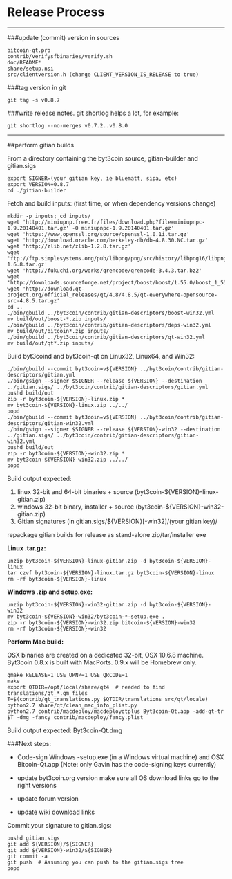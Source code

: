 Release Process
====================

* * *

###update (commit) version in sources


	bitcoin-qt.pro
	contrib/verifysfbinaries/verify.sh
	doc/README*
	share/setup.nsi
	src/clientversion.h (change CLIENT_VERSION_IS_RELEASE to true)

###tag version in git

	git tag -s v0.8.7

###write release notes. git shortlog helps a lot, for example:

	git shortlog --no-merges v0.7.2..v0.8.0

* * *

##perform gitian builds

 From a directory containing the byt3coin source, gitian-builder and gitian.sigs
  
	export SIGNER=(your gitian key, ie bluematt, sipa, etc)
	export VERSION=0.8.7
	cd ./gitian-builder

 Fetch and build inputs: (first time, or when dependency versions change)

	mkdir -p inputs; cd inputs/
	wget 'http://miniupnp.free.fr/files/download.php?file=miniupnpc-1.9.20140401.tar.gz' -O miniupnpc-1.9.20140401.tar.gz'
	wget 'https://www.openssl.org/source/openssl-1.0.1i.tar.gz'
	wget 'http://download.oracle.com/berkeley-db/db-4.8.30.NC.tar.gz'
	wget 'http://zlib.net/zlib-1.2.8.tar.gz'
	wget 'ftp://ftp.simplesystems.org/pub/libpng/png/src/history/libpng16/libpng-1.6.8.tar.gz'
	wget 'http://fukuchi.org/works/qrencode/qrencode-3.4.3.tar.bz2'
	wget 'http://downloads.sourceforge.net/project/boost/boost/1.55.0/boost_1_55_0.tar.bz2'
	wget 'http://download.qt-project.org/official_releases/qt/4.8/4.8.5/qt-everywhere-opensource-src-4.8.5.tar.gz'
	cd ..
	./bin/gbuild ../byt3coin/contrib/gitian-descriptors/boost-win32.yml
	mv build/out/boost-*.zip inputs/
	./bin/gbuild ../byt3coin/contrib/gitian-descriptors/deps-win32.yml
	mv build/out/bitcoin*.zip inputs/
	./bin/gbuild ../byt3coin/contrib/gitian-descriptors/qt-win32.yml
	mv build/out/qt*.zip inputs/

 Build byt3coind and byt3coin-qt on Linux32, Linux64, and Win32:
  
	./bin/gbuild --commit byt3coin=v${VERSION} ../byt3coin/contrib/gitian-descriptors/gitian.yml
	./bin/gsign --signer $SIGNER --release ${VERSION} --destination ../gitian.sigs/ ../byt3coin/contrib/gitian-descriptors/gitian.yml
	pushd build/out
	zip -r byt3coin-${VERSION}-linux.zip *
	mv byt3coin-${VERSION}-linux.zip ../../
	popd
	./bin/gbuild --commit byt3coin=v${VERSION} ../byt3coin/contrib/gitian-descriptors/gitian-win32.yml
	./bin/gsign --signer $SIGNER --release ${VERSION}-win32 --destination ../gitian.sigs/ ../byt3coin/contrib/gitian-descriptors/gitian-win32.yml
	pushd build/out
	zip -r byt3coin-${VERSION}-win32.zip *
	mv byt3coin-${VERSION}-win32.zip ../../
	popd

  Build output expected:

  1. linux 32-bit and 64-bit binaries + source (byt3coin-${VERSION}-linux-gitian.zip)
  2. windows 32-bit binary, installer + source (byt3coin-${VERSION}-win32-gitian.zip)
  3. Gitian signatures (in gitian.sigs/${VERSION}[-win32]/(your gitian key)/

repackage gitian builds for release as stand-alone zip/tar/installer exe

**Linux .tar.gz:**

	unzip byt3coin-${VERSION}-linux-gitian.zip -d byt3coin-${VERSION}-linux
	tar czvf byt3coin-${VERSION}-linux.tar.gz byt3coin-${VERSION}-linux
	rm -rf byt3coin-${VERSION}-linux

**Windows .zip and setup.exe:**

	unzip byt3coin-${VERSION}-win32-gitian.zip -d byt3coin-${VERSION}-win32
	mv byt3coin-${VERSION}-win32/byt3coin-*-setup.exe .
	zip -r byt3coin-${VERSION}-win32.zip bitcoin-${VERSION}-win32
	rm -rf byt3coin-${VERSION}-win32

**Perform Mac build:**

  OSX binaries are created on a dedicated 32-bit, OSX 10.6.8 machine.
  Byt3coin 0.8.x is built with MacPorts.  0.9.x will be Homebrew only.

	qmake RELEASE=1 USE_UPNP=1 USE_QRCODE=1
	make
	export QTDIR=/opt/local/share/qt4  # needed to find translations/qt_*.qm files
	T=$(contrib/qt_translations.py $QTDIR/translations src/qt/locale)
	python2.7 share/qt/clean_mac_info_plist.py
	python2.7 contrib/macdeploy/macdeployqtplus Byt3coin-Qt.app -add-qt-tr $T -dmg -fancy contrib/macdeploy/fancy.plist

 Build output expected: Byt3coin-Qt.dmg

###Next steps:

* Code-sign Windows -setup.exe (in a Windows virtual machine) and
  OSX Bitcoin-Qt.app (Note: only Gavin has the code-signing keys currently)

* update byt3coin.org version
  make sure all OS download links go to the right versions

* update forum version

* update wiki download links

Commit your signature to gitian.sigs:

	pushd gitian.sigs
	git add ${VERSION}/${SIGNER}
	git add ${VERSION}-win32/${SIGNER}
	git commit -a
	git push  # Assuming you can push to the gitian.sigs tree
	popd

